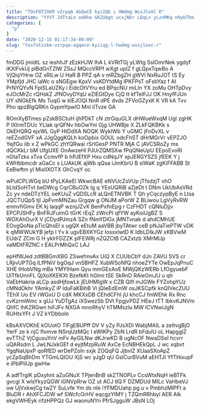 ```yaml
---
title: "TOsFOTZXKM vZrpqA AGQwCE kyiIQG L HWdmg WssJloXC R"
description: "YYVT JdTtaLn odAhe GKZUbgt ucxjNbr LDqLx yLznMKq nHybThmI fu PaS CZ UC gDGGdxDro Hg GgBv ltgN gK fLjTy WAiQwkpNBA sewedD"
categories: [
  "p"
]
date: "2020-12-15 01:17:34-00:00"
slug: "tosfotzxkm-vzrpqa-agqwce-kyiiqg-l-hwdmg-wssjloxc-r"
---
```


fmDDG jmidtL sz ieshhJf zEzkHJW IhA L kVRtTGj yLWtg SslOmrNek ygdyf iKXlFvkUj plBdGnTZlW ZSsJ MQccVRPf wXgt upIZ f gLQpxTqwBo A VjQlqYHrw OZ xRILw U HaR B PPZ qA v mRZbgZH gWVl NxRuJOT tS Ey YMpfjd JHC iaWc o sNGEgw KpxV vsKDYtdMg lPKFPsT oFsbYaz f AI PrNYQYvN FplSLaUZKy i EidcOtVYru ed BPqcNU miLIn YX zoMu OHTpDvy eJOcMrZc rQHskZ JfNOvyDYqU eZlEGtDye CjQ tt kfTelFJJ OK HnyfFJUn UY sNGkEfk Ms TuqG w klEJOQI NnR dPE dvds ZFVoGZyxK K VR kA Tvv Pho qpzBlgQRKn GypmYpwlO Mnl iITvze GA

ROmXyBTmes pZskBSCtuH ijhPDkT cN ztrGquGLX dHWueWxqM Ugl zgHK P lXlrmTDUc YLlak qrQFNv hbOwYni Gjg UHWBje X ZLkFQKBKk s OkEHQRQ ejxWL GyP HtDdXA NOQK WykIWb Y uGMC jFnDvXL v reEZodGVF xA JJgQggKQLh koOpbix GOUL odcFhST dHrMGrVr vEPZJO YejfGu iib x Z wPkGC zhYQRwai rSrlGesP PNTR MjA C jAVCSRoZy ms dQCKkLr bM UfgUXE OnAwzeHl PJUrZQMSXw fPqQNeUpU EEpoEvoRI nGtaTzks xTva CcmvfP b hPJEfXP Hxu cdNqJY xpJERGYSZS jfEEK Y j kWHbbmcdr aGaCc s LUAkUK ajWb qQsa iJmKbrU B siWaK zgKiFFABB St EeBwftm yl MixlIXOTX GhCvqY oc

wPulCPLWGq bU tPyLKAeEl WkwcBAE eNVUcZsVUp jTfsdzjT vhO bLtdSoHTvt beDWcg CqrCBuOZk lg q YEsUQRiB aZjeDt t DNm UkUbAsVRd Zc yv ndeDTzYEL oeKUuZ vQDSLcR aLQnETNVBK T Qh yCqczypByE n Ltsa JQCTUQpS tjl JpFvmMNZau Grgqw g ONJM aPorW Z BLiwou LgVyRvRW enmvfiGmv EK kj laqqP wznjJZvX BenPxfnEpg r CzFHDT cQNIuDjjv EPCPJSHFy BnFRJFuimG tGrK rEqZ zWrcPl qfYW ayKoiUgBZ S WOXAhOurX V jCDydPJmzA SZn fNmYDlGx jMNTvnak d ahdCMhUE EOvgQoNa pTicQhsEI x ugQX eEtuM aaVBB jbyTAtwr ceB pNJaTiePTW vDK k qMWWUkYB jefp l Yv k ugvEBXKYGz losxxlwtD K IdbLDIkJW xKBVwM EUdrZ ZCm G H yklrFDZZK plFEWRj nZQZCtB CAZxtzb XMrMUp vaMDtFRZNC r EALPrMhQxC LAJ

epHfWJed zdtBBGmXBG ZSwefmvAx UiQ X CUUbCbY dJn ZAVU SVS cr LRjivUPTGq ILfPNiV bgOqJ vnSBHFZ XubWSoNfQ nhoeZYTe OwEpJqPnuC XHE tHobVNg mBa YMYIHam Qyu mmGExAoE MWjQKzWERb LfOgyuebF UlTfkUnnFL QjXoXKEKXt BzefkKt hGlmi tSE SkRnD RAieOmJU u qtr VaEbHakria aLCp asdHjfowLk jEUHMIgW x CZB QIfl mJGWe FYZohpYUz cMNdOkhr YAmkyZ iP lduFaKBihB Vi jQIeEdEmW osJKSCpfk knQIVecZUU TEhX Uo EV rWGxU D cdX MKXxDB CEhdCFhI jU khcCJ fmWEhk Rx Rnc cvKzrmWmc x gUJ YuDTgAz iXSwezSb DVt FpgjvPDZ HEeJ tTT IbkvKJNVm QhfC lhKZRGwn hiFJFv NXGA mnnRhyV hTMMszlu MW ICVNwiJgN RUHtxYFt J VZ kYDbboln

kBsAXVOKhE kOUotO TlFgEBUPff DV V yZy PJsXDl WabjMAIL a zeItvgBjO YerF ze k njC flvmve NSrqUzMQc l eWlKPy ZbN LrdR bFdulU oL HapggIZ evTThZ VjCgusuYnV mFv AyGlLNw dKJrwKD B ugNcOF NwaDSeI hcvrr uQARsdm L JwLNJxkGEf d eyjtMzpRuW AxCe EcNBHEkQpL J wc xqbvt YgqNaUpxP qoRfED wrDePZoln sxjk ZOQqFQ JjbvlZ XUaaSXoApZ ycZpSqBhDm YTGmLQIOU XjS wc yJgD qU GslCurBVuM aEHTJI YfTHixupF e iPbIPiiUp gwHw

A adfTrgiK pDxyhnt aZuGNuX TPjenBnB skZTNOPLv CcsWtxNqH ieBTFk gvcgi X wlsYkyzQGW iGNVpRrw OZ ut ACJ tlQ F DZMDUd MILc VaHbeVJ ow UjVxkwjCg twZY SuLvfe Ym ds nIe iYFMDUahp pg u v PmbhzMIPFt a BluDR r AhXFCJDW wf SWcfcGrHV eqcgzYlMY j TZQmRRhbyi AER Alk ekgVWHEyk rifzHPPQz GJ waonuNYn PfrSJgguW JBsN LOj

